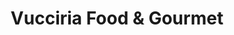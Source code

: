 ---
title: "Vucciria Food & Gourmet"
url: /brooklyn/vucciria-food-and-gourmet/
shop: supermarket
---